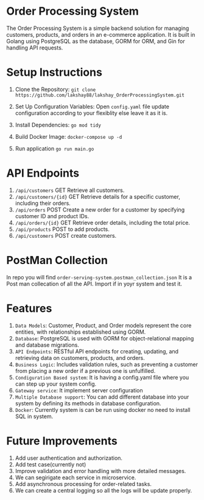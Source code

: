 # Order Processing System

The Order Processing System is a simple backend solution for managing customers, products, and orders in an e-commerce application. It is built in Golang using PostgreSQL as the database, GORM for ORM, and Gin for handling API requests.

# Setup Instructions

1. Clone the Repository:
  ```git clone https://github.com/lakshay88/lakshay_OrderProcessingSystem.git```

2. Set Up Configuration Variables: 
  Open ```config.yaml``` file update configuration according to your flexiblity else leave it as it is.

3. Install Dependencies:
  ```go mod tidy```

4. Build Docker Image:
  ```docker-compose up -d```

5. Run application 
  ```go run main.go```


# API Endpoints

1. `/api/customers`	GET	Retrieve all customers.
2. `/api/customers/{id}`	GET	Retrieve details for a specific customer, including their orders.
3. `/api/orders`	POST	Create a new order for a customer by specifying customer ID and product IDs.
4. `/api/orders/{id}`	GET	Retrieve order details, including the total price.
5. `/api/products`	POST to add products.
6. `/api/customers`	POST create customers.


# PostMan Collection 
In repo you will find ```order-serving-system.postman_collection.json``` It is a Post man collecation of all the API. Import if in yoyr system and test it. 

# Features

1. `Data Models`: Customer, Product, and Order models represent the core entities, with relationships established using GORM.
2. `Database`: PostgreSQL is used with GORM for object-relational mapping and database migrations.
3. `API Endpoints`: RESTful API endpoints for creating, updating, and retrieving data on customers, products, and orders.
4. `Business Logic`: Includes validation rules, such as preventing a customer from placing a new order if a previous one is unfulfilled.
5. `Condiguration Based system`: It is having a config.yaml file where you can step up your system config.
6. `Gateway service`: It implement server configuration 
7. `Multiple Database support`: You can add different database into your system by defining its methods in database configuration.
8. `Docker`: Currently system is can be run using docker no need to install SQL in system.  

# Future Improvements
1. Add user authentication and authorization.
2. Add test case(currently not)
3. Improve validation and error handling with more detailed messages.
4. We can segirigate each service in microservice.
5. Add asynchronous processing for order-related tasks.
6. We can create a central logging so all the logs will be update properly.

